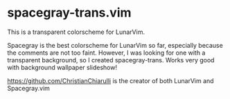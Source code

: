 # spacegray-trans.vim
This is a transparent colorscheme for LunarVim.

Spacegray is the best colorscheme for LunarVim so far, especially because the comments are not too faint.  However, I was looking for one with a transparent background, so I created spacegray-trans. Works very good with background wallpaper slideshow!

https://github.com/ChristianChiarulli is the creator of both LunarVim and Spacegray.vim

